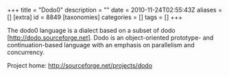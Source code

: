 +++
title = "Dodo0"
description = ""
date = 2010-11-24T02:55:43Z
aliases = []
[extra]
id = 8849
[taxonomies]
categories = []
tags = []
+++

The dodo0 language is a dialect based on a subset of dodo [http://dodo.sourceforge.net]. Dodo is an object-oriented prototype- and continuation-based language with an emphasis on parallelism and concurrency.

Project home: http://sourceforge.net/projects/dodo
